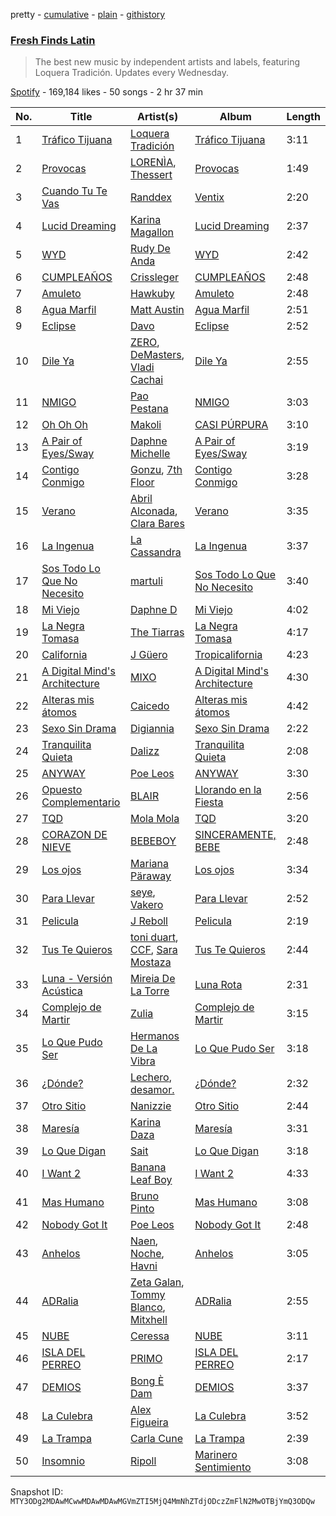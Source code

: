 pretty - [cumulative](/playlists/cumulative/37i9dQZF1DXagUeYbNSnOA.md) - [plain](/playlists/plain/37i9dQZF1DXagUeYbNSnOA) - [githistory](https://github.githistory.xyz/mackorone/spotify-playlist-archive/blob/main/playlists/plain/37i9dQZF1DXagUeYbNSnOA)

### [Fresh Finds Latin](https://open.spotify.com/playlist/37i9dQZF1DXagUeYbNSnOA)

> The best new music by independent artists and labels, featuring Loquera Tradición\. Updates every Wednesday.

[Spotify](https://open.spotify.com/user/spotify) - 169,184 likes - 50 songs - 2 hr 37 min

| No. | Title | Artist(s) | Album | Length |
|---|---|---|---|---|
| 1 | [Tráfico Tijuana](https://open.spotify.com/track/53VnCnIL7QLhFWkEva9vcI) | [Loquera Tradición](https://open.spotify.com/artist/4CL91yZfIPYIo2Ov5iibGR) | [Tráfico Tijuana](https://open.spotify.com/album/2iNzx7rK9i394JvIPMYwbZ) | 3:11 |
| 2 | [Provocas](https://open.spotify.com/track/40NikmyZ9eVWbxj76iFkJu) | [LORENÌA](https://open.spotify.com/artist/3nSin8A9Kp7Ug8WKh3DM2j), [Thessert](https://open.spotify.com/artist/38eJPL5ktEkroFpOzL4d6L) | [Provocas](https://open.spotify.com/album/0eTGvqbHiaVwiYaDW0Mt84) | 1:49 |
| 3 | [Cuando Tu Te Vas](https://open.spotify.com/track/4Y1rqUsP3gZzkLRJWre2bt) | [Randdex](https://open.spotify.com/artist/4CbkC2Gxqvrq3i0p8lXIfU) | [Ventix](https://open.spotify.com/album/7eumCUDzzboq9eisPpqWtF) | 2:20 |
| 4 | [Lucid Dreaming](https://open.spotify.com/track/7CxxcJ8I5VAwnb1amdhZWq) | [Karina Magallon](https://open.spotify.com/artist/1YwrLrYKopX3zW2DMXpeSh) | [Lucid Dreaming](https://open.spotify.com/album/6fRkrFd5kyAEbpSBe37CvW) | 2:37 |
| 5 | [WYD](https://open.spotify.com/track/1fDCp4JEnhqM1IwT2GSQue) | [Rudy De Anda](https://open.spotify.com/artist/4zAauwbGLs7vAEzfJEklGF) | [WYD](https://open.spotify.com/album/40iUSeLMzaj0K4AORZip1x) | 2:42 |
| 6 | [CUMPLEAÑOS](https://open.spotify.com/track/09tEjSbhoLi3SVgfgVEtdd) | [Crissleger](https://open.spotify.com/artist/597frxDjCAdAjAoyMdBwOH) | [CUMPLEAÑOS](https://open.spotify.com/album/2hTA8BtUFje0IG7VXQOjaY) | 2:48 |
| 7 | [Amuleto](https://open.spotify.com/track/2J0bgbW1kueIJWP57qSLoQ) | [Hawkuby](https://open.spotify.com/artist/1PEyhcZFWbHxsbmzK0UHRX) | [Amuleto](https://open.spotify.com/album/1uaM5jeUBXcKdpcsSSy46L) | 2:48 |
| 8 | [Agua Marfil](https://open.spotify.com/track/4Flixyfpct0RIHOJYmdWMT) | [Matt Austin](https://open.spotify.com/artist/5KaReYdLy02ztF4gIzF6sQ) | [Agua Marfil](https://open.spotify.com/album/1eJfqN8tPmyM8cK9uXEOrI) | 2:51 |
| 9 | [Eclipse](https://open.spotify.com/track/07CeP0WT33Ksv9nFus8b05) | [Davo](https://open.spotify.com/artist/6bXwSRTVIBHKPJ2kE9gS80) | [Eclipse](https://open.spotify.com/album/23qgHHaZlo19SId91LPRHD) | 2:52 |
| 10 | [Dile Ya](https://open.spotify.com/track/63Z9Rsm18t0Y2UyFkytLCX) | [ZERO](https://open.spotify.com/artist/66l0RF4YIJeNNTZzqdP6ew), [DeMasters](https://open.spotify.com/artist/0XOoQsnayUZuGBqY8i3KlQ), [Vladi Cachai](https://open.spotify.com/artist/489cVIiUsrb45PbXc3gi1P) | [Dile Ya](https://open.spotify.com/album/2n32H1DhEVNrQXg79Ii3rO) | 2:55 |
| 11 | [NMIGO](https://open.spotify.com/track/2OcQXaAFljNITskZS6OrdH) | [Pao Pestana](https://open.spotify.com/artist/7bTBThJWVUPhdFbvnDEK53) | [NMIGO](https://open.spotify.com/album/5CCvYCe2Ej8karPSL8S354) | 3:03 |
| 12 | [Oh Oh Oh](https://open.spotify.com/track/4UvSZCODfJZxXylXPKkY3p) | [Makoli](https://open.spotify.com/artist/16sCjMefLVg125Gu1Eo8YY) | [CASI PÚRPURA](https://open.spotify.com/album/1pWL1FM1INuUx4po96NwKJ) | 3:10 |
| 13 | [A Pair of Eyes/Sway](https://open.spotify.com/track/0c7VhDF9H0MN5qrCGgpVwx) | [Daphne Michelle](https://open.spotify.com/artist/0qYlCbqX7GZhoz1lAm2Ye8) | [A Pair of Eyes/Sway](https://open.spotify.com/album/0N1RqNWH9148zU6gcYHtga) | 3:19 |
| 14 | [Contigo Conmigo](https://open.spotify.com/track/1xz1e1OyTuivTV7TiuXB6k) | [Gonzu](https://open.spotify.com/artist/04m9IMd8cPoIkV0d5j7yip), [7th Floor](https://open.spotify.com/artist/1fgflgQsBH1720uRlLqagB) | [Contigo Conmigo](https://open.spotify.com/album/06MGEUXWNKw4lIlEjNuNHa) | 3:28 |
| 15 | [Verano](https://open.spotify.com/track/2LfYgvxQ0CVTeUG4NU183h) | [Abril Alconada](https://open.spotify.com/artist/6AiyCX8zKYigmhbxVxXXf0), [Clara Bares](https://open.spotify.com/artist/6jtaP0NhMvxjmRmsrJHmWg) | [Verano](https://open.spotify.com/album/5XYp05CrQS8vzJeyjvrEUI) | 3:35 |
| 16 | [La Ingenua](https://open.spotify.com/track/4WuGyMWj0g7BO5WfiDyVJU) | [La Cassandra](https://open.spotify.com/artist/3hmwKzlTlScoWN4LoPhPKw) | [La Ingenua](https://open.spotify.com/album/7F9ZVsDDH12Z7L0sQULRt5) | 3:37 |
| 17 | [Sos Todo Lo Que No Necesito](https://open.spotify.com/track/49ubndtIzCq58R2hwgOcfF) | [martuli](https://open.spotify.com/artist/5nR5kX61auDJNnU64hAIBc) | [Sos Todo Lo Que No Necesito](https://open.spotify.com/album/6BCZ9Z7odGkJbzxfZt6XVc) | 3:40 |
| 18 | [Mi Viejo](https://open.spotify.com/track/3LifPqPqwQqIEwFBMQNd0k) | [Daphne D](https://open.spotify.com/artist/0Ce69OTkCDjIJ26FUWJ3Jt) | [Mi Viejo](https://open.spotify.com/album/54HSXehSWz2cpcWdjxN8CQ) | 4:02 |
| 19 | [La Negra Tomasa](https://open.spotify.com/track/32BCeZUuPl68YnilQN9fDT) | [The Tiarras](https://open.spotify.com/artist/3mqFKiCvxacWEy7rzKSe12) | [La Negra Tomasa](https://open.spotify.com/album/73LzqTu6Nq7j1qF1X68hdV) | 4:17 |
| 20 | [California](https://open.spotify.com/track/2XRRE9Z8vXMPSKrVHls62Z) | [J Güero](https://open.spotify.com/artist/3sWHtMroJrlmDnWyrMgL6z) | [Tropicalifornia](https://open.spotify.com/album/2r4Yhs59D4hPUBbBmiJIKb) | 4:23 |
| 21 | [A Digital Mind's Architecture](https://open.spotify.com/track/7LO53coSpmPOQP1hvAbfPv) | [MIXO](https://open.spotify.com/artist/6MD94ISQLOMJs8fXGtzmge) | [A Digital Mind's Architecture](https://open.spotify.com/album/5NCjvJRVXvNBtYrjgvP4aw) | 4:30 |
| 22 | [Alteras mis átomos](https://open.spotify.com/track/1hAjqMidkpmHBQU2KM1zhx) | [Caicedo](https://open.spotify.com/artist/5G7M8mAOxDxQ0QpCtlcEFI) | [Alteras mis átomos](https://open.spotify.com/album/74k9OQETQYBiwg2YZUKtbQ) | 4:42 |
| 23 | [Sexo Sin Drama](https://open.spotify.com/track/2qQ0RuYvFLsYZarBTCSbJw) | [Digiannia](https://open.spotify.com/artist/7h4VlNeXe4xN4uRWnYn875) | [Sexo Sin Drama](https://open.spotify.com/album/2ndDGHFi69bEujXAftA959) | 2:22 |
| 24 | [Tranquilita Quieta](https://open.spotify.com/track/1SzYWgwf3898EvxcCvl8Sr) | [Dalizz](https://open.spotify.com/artist/4wNPkDno84vmJuPwfVzhwc) | [Tranquilita Quieta](https://open.spotify.com/album/7nNcFmwj1G8O9cWyP0CRNq) | 2:08 |
| 25 | [ANYWAY](https://open.spotify.com/track/6GY2FCfIwuY0tlmk0HE9t2) | [Poe Leos](https://open.spotify.com/artist/6E4v4lnsSuO5SaQ4FNOWSA) | [ANYWAY](https://open.spotify.com/album/2OTJpqiKPctZPSOJcKwmUB) | 3:30 |
| 26 | [Opuesto Complementario](https://open.spotify.com/track/01TWK9iyMcuHajqzkvefPJ) | [BLAIR](https://open.spotify.com/artist/5sSn8vGaBxIKeCclAk67TJ) | [Llorando en la Fiesta](https://open.spotify.com/album/2G9gRcA1G8qasisu7gQ4yD) | 2:56 |
| 27 | [TQD](https://open.spotify.com/track/3nY5WkZfpPbEesL0suAVqq) | [Mola Mola](https://open.spotify.com/artist/0GvoilgXudnVgLkkxYCttN) | [TQD](https://open.spotify.com/album/2oHIws9KI1JMfmbzmNEXoA) | 3:20 |
| 28 | [CORAZON DE NIEVE](https://open.spotify.com/track/6jKdi3HZuPTpr8BPap6D2b) | [BEBEBOY](https://open.spotify.com/artist/3hBijYmf6uAE6PKfL9CNLk) | [SINCERAMENTE, BEBE](https://open.spotify.com/album/5pRyuC3CDcSZkJbg3KUFut) | 2:48 |
| 29 | [Los ojos](https://open.spotify.com/track/7myGZGiVdiN0LH5Oa0k3Bg) | [Mariana Päraway](https://open.spotify.com/artist/17FXNujFBCzgEHqMIULmja) | [Los ojos](https://open.spotify.com/album/2YwK74FkaMLpLA3Ql8cFkk) | 3:34 |
| 30 | [Para Llevar](https://open.spotify.com/track/3AhT5jxJpA6hVDgSgkrr3l) | [seye](https://open.spotify.com/artist/73KizolhbyyKC9d9xtK3VT), [Vakero](https://open.spotify.com/artist/5rlwbF5flU2JCmAzV5Obu0) | [Para Llevar](https://open.spotify.com/album/4WElfalmHN3xVtVcMJJxNW) | 2:52 |
| 31 | [Pelicula](https://open.spotify.com/track/0uqPbGs9P2GH8nS4EdT4WZ) | [J Reboll](https://open.spotify.com/artist/6yEEfhFfsrrYeOHLYOW8HB) | [Pelicula](https://open.spotify.com/album/1N9omVg4wsBZjEbH7LkA5s) | 2:19 |
| 32 | [Tus Te Quieros](https://open.spotify.com/track/7LrK8wbofELyG7kauy79fe) | [toni duart](https://open.spotify.com/artist/72d2PLgnOXyDT1HIGXC9Ls), [CCF](https://open.spotify.com/artist/7ElFpYkzIx4l7UGq0ekfKx), [Sara Mostaza](https://open.spotify.com/artist/64izd9xKBPFn7P1qNsaBQ9) | [Tus Te Quieros](https://open.spotify.com/album/2lZWw0bI5MHJ5W5S2uQYy7) | 2:44 |
| 33 | [Luna \- Versión Acústica](https://open.spotify.com/track/3Ev1bShzfAfll36Sg3uUBi) | [Mireia De La Torre](https://open.spotify.com/artist/79hHqOo4tkldFLWZLwF0tG) | [Luna Rota](https://open.spotify.com/album/4Qt9PFlNzo9e6oXs5LtbT5) | 2:31 |
| 34 | [Complejo de Martir](https://open.spotify.com/track/5xVAjvnDSbjEQjTX3LXQKB) | [Zulia](https://open.spotify.com/artist/5m5MnSiB5nnLBZCU8Gcggp) | [Complejo de Martir](https://open.spotify.com/album/7anGWpldwOfPvADPqdoPq4) | 3:15 |
| 35 | [Lo Que Pudo Ser](https://open.spotify.com/track/7ampr6A59qFGZD3R9pfvNp) | [Hermanos De La Vibra](https://open.spotify.com/artist/24iikwybit4U9z1Jv1pzNm) | [Lo Que Pudo Ser](https://open.spotify.com/album/1nsmvF9N6I8wlcfAfV2CjI) | 3:18 |
| 36 | [¿Dónde?](https://open.spotify.com/track/0mFdgCl72vf746EW4l6Ztt) | [Lechero](https://open.spotify.com/artist/2x5oi7GC3XkdgXSC8juDIw), [desamor.](https://open.spotify.com/artist/3Bg5zq88wlTgSPgT1x2CFW) | [¿Dónde?](https://open.spotify.com/album/5s2BpnMUEjfrZCR013IGoY) | 2:32 |
| 37 | [Otro Sitio](https://open.spotify.com/track/6wjO8o4XgHOIAB1StF86oj) | [Nanizzie](https://open.spotify.com/artist/0sw69zXt3PgxRXvo1Czg3j) | [Otro Sitio](https://open.spotify.com/album/3VTJit9hMdZmQfaa082S9u) | 2:44 |
| 38 | [Maresía](https://open.spotify.com/track/31v5xyilb2gRi1Zk7URiuz) | [Karina Daza](https://open.spotify.com/artist/4GCZ1YoIw5s7JycQgTFvTp) | [Maresía](https://open.spotify.com/album/5DwISBzdYnnULIlRaie7xV) | 3:31 |
| 39 | [Lo Que Digan](https://open.spotify.com/track/7K29ZLNVx0Aho10dUGokMN) | [Sait](https://open.spotify.com/artist/3r5sW8MhWdRpmaCMjoewj8) | [Lo Que Digan](https://open.spotify.com/album/20mEhq8olsKXr88puOgbzi) | 3:18 |
| 40 | [I Want 2](https://open.spotify.com/track/6jd3IIlPej4QU0cSKUehsx) | [Banana Leaf Boy](https://open.spotify.com/artist/76fnNniEsJceBtSKOneZyY) | [I Want 2](https://open.spotify.com/album/4Vc751bJD0eQkOdqc4IiSj) | 4:33 |
| 41 | [Mas Humano](https://open.spotify.com/track/3vLVC7wKyfbD8qFZxjgJhf) | [Bruno Pinto](https://open.spotify.com/artist/1SsBb8WfdP41lIxnH77s7t) | [Mas Humano](https://open.spotify.com/album/679topqr2Z1ZkragXyxNKQ) | 3:08 |
| 42 | [Nobody Got It](https://open.spotify.com/track/293nM34kJhiIYvbmImGSLE) | [Poe Leos](https://open.spotify.com/artist/6E4v4lnsSuO5SaQ4FNOWSA) | [Nobody Got It](https://open.spotify.com/album/1ueqJ9lm4y5BbplViMloue) | 2:48 |
| 43 | [Anhelos](https://open.spotify.com/track/6N474kZaYzSS6Xah4qFX9t) | [Naen](https://open.spotify.com/artist/2NfXmWc2ozZ4kXoIpTDDkR), [Noche](https://open.spotify.com/artist/6NZGyfzzigXWOI1HvNxwhR), [Havni](https://open.spotify.com/artist/07PTSHyzwYQIsaevttLTuw) | [Anhelos](https://open.spotify.com/album/0ZEKBTqZ0nkibLTZM4o1pJ) | 3:05 |
| 44 | [ADRalia](https://open.spotify.com/track/6EiG1lxxv9DjNtcATmKK6A) | [Zeta Galan](https://open.spotify.com/artist/268pklc2m76hJ30bFlcJcr), [Tommy Blanco](https://open.spotify.com/artist/37GpjLgunGgS7iDMCp5Cch), [Mitxhell](https://open.spotify.com/artist/1g2xHY8b2fSIBEdeAIhbvc) | [ADRalia](https://open.spotify.com/album/7qqJQumYauhlhiYBlq2YiV) | 2:55 |
| 45 | [NUBE](https://open.spotify.com/track/1P1yx8BHKYWHR6Sh6LmQnJ) | [Ceressa](https://open.spotify.com/artist/0iAiRbVaLk4vZWUhoMo6wU) | [NUBE](https://open.spotify.com/album/2tTokV1HFIcNXG5pNGZ885) | 3:11 |
| 46 | [ISLA DEL PERREO](https://open.spotify.com/track/4c4qamGkrpiGJGjOn2Z1cV) | [PRIMO](https://open.spotify.com/artist/1b0KsC0utT7mnfZSQXQ9iP) | [ISLA DEL PERREO](https://open.spotify.com/album/2Z8HSoRG4W9SBCzG9aFCxl) | 2:17 |
| 47 | [DEMIOS](https://open.spotify.com/track/23DG3OLjKIieOJNCoz1ute) | [Bong È Dam](https://open.spotify.com/artist/5JRjYEAk1iT5ql5i678w3l) | [DEMIOS](https://open.spotify.com/album/0F1Hpo1UEpyZpq8RsoRLFK) | 3:37 |
| 48 | [La Culebra](https://open.spotify.com/track/5amzhRZcpT9RSkGJVdnlRR) | [Alex Figueira](https://open.spotify.com/artist/1KKpoCjkEc0b0vAuiMe2uT) | [La Culebra](https://open.spotify.com/album/7dUAcht0jlp9S3mTCc9ye9) | 3:52 |
| 49 | [La Trampa](https://open.spotify.com/track/4fFoxalUsWW1qraPLpnb1T) | [Carla Cune](https://open.spotify.com/artist/1eJCiBiU5FzMEXBxrsNxkd) | [La Trampa](https://open.spotify.com/album/5xzOHndFvxS9b9VQrcYoFH) | 2:39 |
| 50 | [Insomnio](https://open.spotify.com/track/0Q40XCyV51hOZunQbicmUX) | [Ripoll](https://open.spotify.com/artist/40GV6ITFe1i4SZymeH6jo7) | [Marinero Sentimiento](https://open.spotify.com/album/0RSIbS9P4BvOTJGOArgr6w) | 3:08 |

Snapshot ID: `MTY3ODg2MDAwMCwwMDAwMDAwMGVmZTI5MjQ4MmNhZTdjODczZmFlN2MwOTBjYmQ3ODQw`
